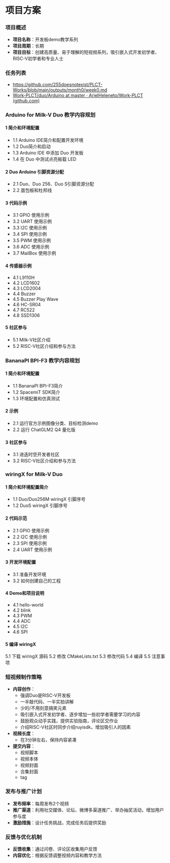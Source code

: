 
# 项目方案
### 项目概述
- **项目名称**：开发板demo教学系列
- **项目周期**：长期
- **项目目标**：创建高质量、易于理解的短视频系列，吸引嵌入式开发初学者、RISC-V初学者和专业人士

### 任务列表
- https://github.com/255doesnotexist/PLCT-Works/blob/main/outputs/month0/week0.md
- [Work-PLCT/duo/Arduino at master · ArielHeleneto/Work-PLCT (github.com)](https://github.com/ArielHeleneto/Work-PLCT/tree/master/duo/Arduino)
### Arduino for Milk-V Duo 教学内容规划

#### 1 简介和环境配置
- 1.1 Arduino IDE简介和配置开发环境
- 1.2 Duo简介和启动
- 1.3 Arduino IDE 中添加 Duo 开发板
- 1.4 在 Duo 中测试点亮板载 LED
#### 2 Duo Arduino 引脚资源分配
- 2.1 Duo、Duo 256、Duo S引脚资源分配
- 2.2 面包板和杜邦线
#### 3 代码示例
- 3.1 GPIO 使用示例
- 3.2 UART 使用示例
- 3.3 I2C 使用示例
- 3.4 SPI 使用示例
- 3.5 PWM 使用示例
- 3.6 ADC 使用示例
- 3.7 MailBox 使用示例
#### 4 传感器示例
- 4.1 L9110H
- 4.2 LCD1602
- 4.3 LCD2004
- 4.4 Buzzer
- 4.5 Buzzer Play Wave
- 4.6 HC-SR04
- 4.7 RC522
- 4.8 SSD1306
#### 5 社区参与
- 5.1 Milk-V社区介绍
- 5.2 RISC-V社区介绍和参与方法

###  BananaPI BPI-F3 教学内容规划

#### 1 简介和环境配置
- 1.1 BananaPI BPI-F3简介
- 1.2 SpacemiT SDK简介
- 1.3 环境配置和仿真测试
#### 2 示例
- 2.1 运行官方示例图像分类、目标检测demo
- 2.2 运行 ChatGLM2 Q4 量化版
#### 3 社区参与
- 3.1 进迭时空开发者社区
- 3.2 RISC-V社区介绍和参与方法

### wiringX for Milk-V Duo

#### 1 简介和环境配置简介
- 1.1 Duo/Duo256M wiringX 引脚序号
- 1.2 DuoS wiringX 引脚序号
#### 2 代码示范
- 2.1 GPIO 使用示例
- 2.2 I2C 使用示例
- 2.3 SPI 使用示例
- 2.4 UART 使用示例
#### 3 开发环境配置
- 3.1 准备开发环境
- 3.2 如何创建自己的工程
#### 4 Demo和项目说明
- 4.1 hello-world
- 4.2 blink
- 4.3 PWM
- 4.4 ADC
- 4.5 I2C
- 4.6 SPI
#### 5 编译 wiringX
5.1 下载 wiringX 源码
5.2 修改 CMakeLists.txt
5.3 修改代码
5.4 编译
5.5 注意事项

### 短视频制作策略

- **内容创作**：
  - 强调Duo是RISC-V开发板
  - 一半敲代码、一半实拍讲解
  - 少的/不用刻意搞笑元素
  - 吸引嵌入式开发初学者、逐步增加一些初学者需要学习的内容
  - 鼓励观众动手实践，提供实验指南，评论区交作业
  - 介绍RISC-V社区时同步介绍ruyisdk，增加吸引人的因素
- **视频长度**：
  - 在3分钟左右，保持内容紧凑
- **提交内容**：
  - 视频脚本
  - 视频本体
  - 视频封面
  - 合集封面
  - tag

### 发布与推广计划

- **发布频率**：每周发布2个视频
- **推广渠道**：利用社交媒体、论坛、微博多渠道推广、举办抽奖活动，增加用户参与度
- **激励措施**：设计任务挑战，完成任务后提供奖励


### 反馈与优化机制

- **反馈收集**：通过问卷、评论区收集用户反馈
- **内容优化**：根据反馈调整视频内容和教学方法
